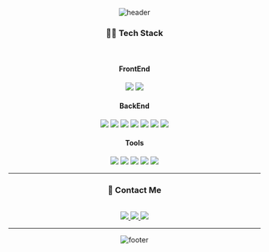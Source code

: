 <div align="center">

![header](https://capsule-render.vercel.app/api?type=waving&color=auto&height=250&section=header&text=Welcome%20to%20My%20GitHub!&fontSize=50&fontAlign=50&fontAlignY=40&desc=Backend%20Developer%20Journey&descAlign=70&descAlignY=60)

### 👨‍💻 Tech Stack
<br/>

#### FrontEnd  
<img src="https://img.shields.io/badge/JavaScript-F7DF1E?style=flat&logo=javascript&logoColor=black"/>
<img src="https://img.shields.io/badge/React-61DAFB?style=flat&logo=react&logoColor=black"/>

#### BackEnd  
<img src="https://img.shields.io/badge/Java-007396?style=flat&logo=openJDK&logoColor=white"/>
<img src="https://img.shields.io/badge/Springboot-6DB33F?style=flat&logo=Springboot&logoColor=white"/>
<img src="https://img.shields.io/badge/Python-3776AB?style=flat&logo=Python&logoColor=white"/>
<img src="https://img.shields.io/badge/FastAPI-009688?style=flat&logo=fastapi&logoColor=white"/>
<img src="https://img.shields.io/badge/Pandas-150458?style=flat&logo=Pandas&logoColor=white"/>
<img src="https://img.shields.io/badge/Mysql-4479A1?style=flat&logo=mysql&logoColor=white"/>
<img src="https://img.shields.io/badge/Postgresql-4169E1?style=flat&logo=postgresql&logoColor=white"/>

#### Tools  
<img src="https://img.shields.io/badge/Docker-2496ED?style=flat&logo=docker&logoColor=white"/>
<img src="https://img.shields.io/badge/AWS-232F3E?style=flat&logo=amazonaws&logoColor=white"/>
<img src="https://img.shields.io/badge/Jira-0052CC?style=flat&logo=jira&logoColor=white"/>
<img src="https://img.shields.io/badge/Slack-4A154B?style=flat&logo=slack&logoColor=white"/>
<img src="https://img.shields.io/badge/Notion-000000?style=flat&logo=notion&logoColor=white"/>

---

### 📝 Contact Me  
<br/>

<a href="mailto:choisui821@gmail.com">
  <img src="https://img.shields.io/badge/Gmail-D14836?style=flat&logo=gmail&logoColor=white"/>
</a>
<a href="https://velog.io/@ctndl/posts">
  <img src="https://img.shields.io/badge/Velog-20C997?style=flat&logo=velog&logoColor=white"/>
</a>
<a href="https://www.notion.so/14942e3422b380ebab99e7bb8ae11933">
  <img src="https://img.shields.io/badge/Notion-000000?style=flat&logo=notion&logoColor=white"/>
</a>

---

![footer](https://capsule-render.vercel.app/api?type=waving&color=auto&height=150&section=footer)

</div>
